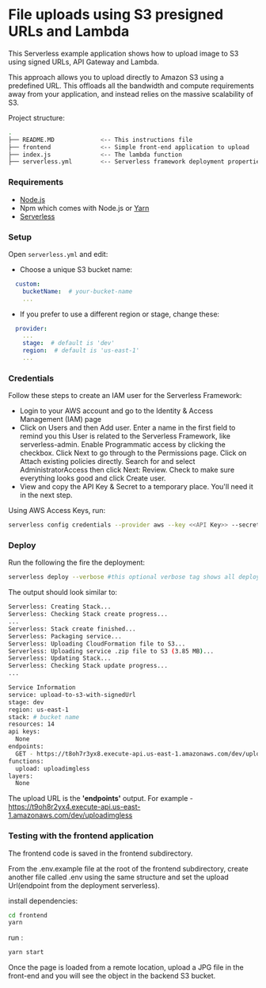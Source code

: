 # File uploads using S3 presigned URLs and Lambda

This Serverless example application shows how to upload image to S3 using signed URLs, API Gateway and Lambda.

This approach allows you to upload directly to Amazon S3 using a predefined URL. This offloads all the bandwidth and compute requirements away from your application, and instead relies on the massive scalability of S3.

Project structure:

```bash
.
├── README.MD             <-- This instructions file
├── frontend              <-- Simple front-end application to upload
├── index.js              <-- The lambda function
├── serverless.yml        <-- Serverless framework deployment properties file
```
### Requirements
* [Node.js](https://nodejs.org/en/)
* Npm which comes with Node.js
or [Yarn](https://yarnpkg.com/)
* [Serverless](https://www.serverless.com/)

### Setup
Open `serverless.yml` and edit:
- Choose a unique S3 bucket name:
```yaml
  custom:
    bucketName:  # your-bucket-name
	...
```
- If you prefer to use a different region or stage, change these:
```yaml
  provider:
    ...
    stage:  # default is 'dev'
    region:  # default is 'us-east-1'
	...
```

### Credentials
Follow these steps to create an IAM user for the Serverless Framework:

- Login to your AWS account and go to the Identity & Access Management (IAM) page
- Click on Users and then Add user. Enter a name in the first field to remind you this User is related to the Serverless Framework, like serverless-admin. Enable Programmatic access by clicking the checkbox. Click Next to go through to the Permissions page. Click on Attach existing policies directly. Search for and select AdministratorAccess then click Next: Review. Check to make sure everything looks good and click Create user.
- View and copy the API Key & Secret to a temporary place. You'll need it in the next step.

Using AWS Access Keys, run:
```bash
serverless config credentials --provider aws --key <<API Key>> --secret <<Secret>>
```

### Deploy
Run the following the fire the deployment:
```bash
serverless deploy --verbose #this optional verbose tag shows all deployment logs. 
```
The output should look similar to:
```bash
Serverless: Creating Stack...
Serverless: Checking Stack create progress...
...
Serverless: Stack create finished...
Serverless: Packaging service...
Serverless: Uploading CloudFormation file to S3...
Serverless: Uploading service .zip file to S3 (3.85 MB)...
Serverless: Updating Stack...
Serverless: Checking Stack update progress...
...

Service Information
service: upload-to-s3-with-signedUrl
stage: dev
region: us-east-1
stack: # bucket name
resources: 14
api keys:
  None
endpoints:
  GET - https://t8oh7r3yx8.execute-api.us-east-1.amazonaws.com/dev/uploadimgless
functions:
  upload: uploadimgless
layers:
  None
```
The upload URL is the **'endpoints'** output. For example - https://t9oh8r2yx4.execute-api.us-east-1.amazonaws.com/dev/uploadimgless

### Testing with the frontend application
The frontend code is saved in the frontend subdirectory.

From the .env.example file at the root of the frontend subdirectory, create another file called .env using the same structure and set the upload Url(endpoint from the deployment serverless).

install dependencies:
```bash
cd frontend
yarn
```
run :
```bash
yarn start
```

Once the page is loaded from a remote location, upload a JPG file in the front-end and you will see the object in the backend S3 bucket.

